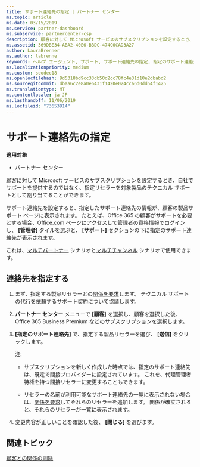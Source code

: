 ```yaml
---
title: サポート連絡先の指定 | パートナー センター
ms.topic: article
ms.date: 03/15/2019
ms.service: partner-dashboard
ms.subservice: partnercenter-csp
description: 顧客に対して Microsoft サービスのサブスクリプションを設定するとき、自社でサポートを提供するのではなく、指定リセラーを対象製品のテクニカル サポートとして割り当てることができます。
ms.assetid: 369DBE34-ABA2-40E6-BBDC-474C0CAD3A27
author: LauraBrenner
ms.author: labrenne
keywords: ヘルプ エージェント, サポート, サポート連絡先の指定, 指定のサポート連絡先
ms.localizationpriority: medium
ms.custom: seodec18
ms.openlocfilehash: 9d5318bd9cc33db50d2cc78fc4e31d10e2dbabd2
ms.sourcegitcommit: dbaa6c2e8a0e6431f1420e024cca6d0dd54f1425
ms.translationtype: MT
ms.contentlocale: ja-JP
ms.lasthandoff: 11/06/2019
ms.locfileid: "73653914"
---
```

# <a name="assign-support-contacts"></a>サポート連絡先の指定

**適用対象**

-  パートナー センター

顧客に対して Microsoft サービスのサブスクリプションを設定するとき、自社でサポートを提供するのではなく、指定リセラーを対象製品のテクニカル サポートとして割り当てることができます。

サポート連絡先を設定すると、指定したサポート連絡先の情報が、顧客の製品サポート ページに表示されます。 たとえば、Office 365 の顧客がサポートを必要とする場合、Office.com ページにアクセスして管理者の資格情報でログインし、 **[管理者]** タイルを選ぶと、 **[サポート]** セクションの下に指定のサポート連絡先が表示されます。

これは、[マルチパートナー](multipartner.md) シナリオと[マルチチャンネル](multichannel.md) シナリオで使用できます。 

<a href="" id="assigncontacts"></a>
## <a name="assign-contacts"></a>連絡先を指定する

1.  まず、指定する製品リセラーとの[関係を要求](request-a-relationship-with-a-customer.md)します。 テクニカル サポートの代行を依頼するサポート契約について協議します。

2.  **パートナー センター** メニューで **[顧客]** を選択し、顧客を選択した後、Office 365 Business Premium などのサブスクリプションを選択します。

3.  **[指定のサポート連絡先]** で、指定する製品リセラーを選び、 **[送信]** をクリックします。 

    注: 
    
    *  サブスクリプションを新しく作成した時点では、指定のサポート連絡先は、既定で間接プロバイダーに設定されています。 これを、代理管理者特権を持つ間接リセラーに変更することもできます。
    
    *  リセラーの名前が利用可能なサポート連絡先の一覧に表示されない場合は、[関係を要求](request-a-relationship-with-a-customer.md)してそれらのリセラーを追加します。 関係が確立されると、それらのリセラーが一覧に表示されます。  

4.  変更内容が正しいことを確認した後、 **[閉じる]** を選びます。

## <a name="related-topics"></a>関連トピック

[顧客との関係の削除](remove-a-relationship.md)
